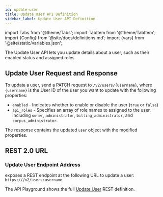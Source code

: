 ```yaml
---
id: update-user
title: Update User API Definition
sidebar_label: Update User API Definition
---
```


import Tabs from '@theme/Tabs';
import TabItem from '@theme/TabItem';
import {Config} from '@site/docs/definitions.md';
import {vars} from '@site/static/variables.json';

The Update User API lets you update details about a user, such as their 
enabled status and assigned roles.

## Update User Request and Response

To updata a user, send a PATCH request to `/v2/users/{username}`, where 
`{username}` is the User ID of the user you want to update with the 
following properties:

* `enabled` - Indicates whether to enable or disable the user (`true` or `false`)
* `api_roles` - Specifies an array of role names to assigned to the user, 
  including `owner`, `administrator`, `billing_administrator`, and 
  `corpus_administrator`.

The response contains the updated `user` object with the modified properties.

## REST 2.0 URL

### Update User Endpoint Address

<Config v="names.product"/> exposes a REST endpoint at the following URL
to update a user:
<code>https://<Config v="domains.rest.indexing"/>/v2/users:username</code>

The API Playground shows the full [Update User](/docs/rest-api/update-user) REST definition.


